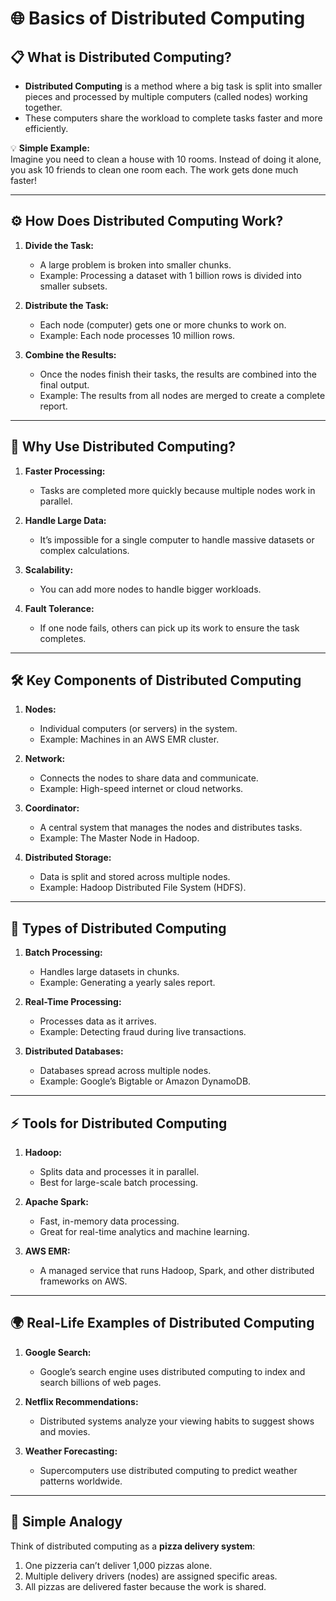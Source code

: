 # **🌐 Basics of Distributed Computing**

## **📋 What is Distributed Computing?**

- **Distributed Computing** is a method where a big task is split into smaller pieces and processed by multiple computers (called nodes) working together.
- These computers share the workload to complete tasks faster and more efficiently.

💡 **Simple Example:**  
Imagine you need to clean a house with 10 rooms. Instead of doing it alone, you ask 10 friends to clean one room each. The work gets done much faster!

---

## **⚙️ How Does Distributed Computing Work?**

1. **Divide the Task:**

   - A large problem is broken into smaller chunks.
   - Example: Processing a dataset with 1 billion rows is divided into smaller subsets.

2. **Distribute the Task:**

   - Each node (computer) gets one or more chunks to work on.
   - Example: Each node processes 10 million rows.

3. **Combine the Results:**
   - Once the nodes finish their tasks, the results are combined into the final output.
   - Example: The results from all nodes are merged to create a complete report.

---

## **🌟 Why Use Distributed Computing?**

1. **Faster Processing:**

   - Tasks are completed more quickly because multiple nodes work in parallel.

2. **Handle Large Data:**

   - It’s impossible for a single computer to handle massive datasets or complex calculations.

3. **Scalability:**

   - You can add more nodes to handle bigger workloads.

4. **Fault Tolerance:**
   - If one node fails, others can pick up its work to ensure the task completes.

---

## **🛠️ Key Components of Distributed Computing**

1. **Nodes:**

   - Individual computers (or servers) in the system.
   - Example: Machines in an AWS EMR cluster.

2. **Network:**

   - Connects the nodes to share data and communicate.
   - Example: High-speed internet or cloud networks.

3. **Coordinator:**

   - A central system that manages the nodes and distributes tasks.
   - Example: The Master Node in Hadoop.

4. **Distributed Storage:**
   - Data is split and stored across multiple nodes.
   - Example: Hadoop Distributed File System (HDFS).

---

## **🔄 Types of Distributed Computing**

1. **Batch Processing:**

   - Handles large datasets in chunks.
   - Example: Generating a yearly sales report.

2. **Real-Time Processing:**

   - Processes data as it arrives.
   - Example: Detecting fraud during live transactions.

3. **Distributed Databases:**
   - Databases spread across multiple nodes.
   - Example: Google’s Bigtable or Amazon DynamoDB.

---

## **⚡ Tools for Distributed Computing**

1. **Hadoop:**

   - Splits data and processes it in parallel.
   - Best for large-scale batch processing.

2. **Apache Spark:**

   - Fast, in-memory data processing.
   - Great for real-time analytics and machine learning.

3. **AWS EMR:**
   - A managed service that runs Hadoop, Spark, and other distributed frameworks on AWS.

---

## **🌍 Real-Life Examples of Distributed Computing**

1. **Google Search:**

   - Google’s search engine uses distributed computing to index and search billions of web pages.

2. **Netflix Recommendations:**

   - Distributed systems analyze your viewing habits to suggest shows and movies.

3. **Weather Forecasting:**
   - Supercomputers use distributed computing to predict weather patterns worldwide.

---

## **🧠 Simple Analogy**

Think of distributed computing as a **pizza delivery system**:

1. One pizzeria can’t deliver 1,000 pizzas alone.
2. Multiple delivery drivers (nodes) are assigned specific areas.
3. All pizzas are delivered faster because the work is shared.
